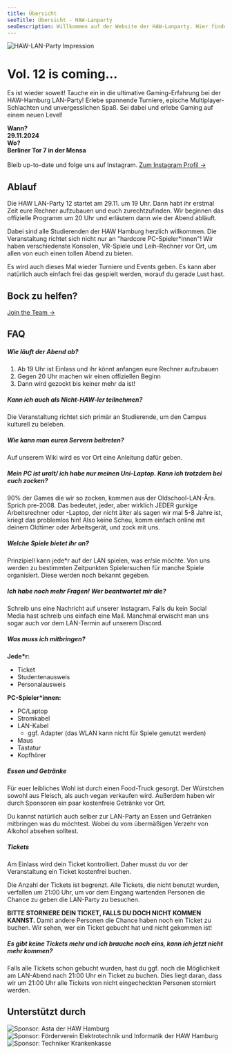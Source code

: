 ```yaml
---
title: Übersicht
seoTitle: Übersicht - HAW-Lanparty
seoDescription: Willkommen auf der Website der HAW-Lanparty. Hier findet ihr alle Informationen rund um die Events und Turniere auf der nächsten Lan. Außerdem erfahrt ihr wie und wo ihr euch anmeldet. Viel Spaß beim zocken!
---
```


<div class="row">
<p>
<img alt="HAW-LAN-Party Impression" src="home-impression.jpg" class="shadow" />
</p>
<div>

# Vol. 12 is coming...

Es ist wieder soweit! Tauche ein in die ultimative Gaming-Erfahrung bei der HAW-Hamburg LAN-Party! Erlebe spannende Turniere, epische Multiplayer-Schlachten und unvergesslichen Spaß. Sei dabei und erlebe Gaming auf einem neuen Level!

**Wann?**  
**29.11.2024**  
**Wo?**  
**Berliner Tor 7 in der Mensa**  
<br>
Bleib up-to-date und folge uns auf Instagram.
<a class="button" href="https://www.instagram.com/hawhamburg_lan_party/" target="_blank">Zum Instagram Profil →</a>

</div>
</div>

## Ablauf

Die HAW LAN-Party 12 startet am 29.11. um 19 Uhr. Dann habt ihr erstmal Zeit eure Rechner aufzubauen und euch zurechtzufinden. Wir beginnen das offizielle Programm um 20 Uhr und erläutern dann wie der Abend abläuft.

Dabei sind alle Studierenden der HAW Hamburg herzlich willkommen. Die Veranstaltung richtet sich nicht nur an "hardcore PC-Spieler\*innen"! Wir haben verschiedenste Konsolen, VR-Spiele und Leih-Rechner vor Ort, um allen von euch einen tollen Abend zu bieten.

Es wird auch dieses Mal wieder Turniere und Events geben. Es kann aber natürlich auch einfach frei das gespielt werden, worauf du gerade Lust hast.

<!-- <div class="banner">

## Wiki
</div> -->

<div class="banner">
  <h2>Bock zu helfen?</h2>
  <a class="button" href="/wir-suchen-dich">Join the Team →</a>
</div>

## FAQ

##### Wie läuft der Abend ab?

1. Ab 19 Uhr ist Einlass und ihr könnt anfangen eure Rechner aufzubauen
2. Gegen 20 Uhr machen wir einen offiziellen Beginn
3. Dann wird gezockt bis keiner mehr da ist!

##### Kann ich auch als Nicht-HAW-ler teilnehmen?

Die Veranstaltung richtet sich primär an Studierende, um den Campus kulturell zu beleben.

##### Wie kann man euren Servern beitreten?

Auf unserem Wiki wird es vor Ort eine Anleitung dafür geben.

##### Mein PC ist uralt/ ich habe nur meinen Uni-Laptop. Kann ich trotzdem bei euch zocken?

90% der Games die wir so zocken, kommen aus der Oldschool-LAN-Ära. Sprich pre-2008. Das bedeutet, jeder, aber wirklich JEDER gurkige Arbeitsrechner oder -Laptop, der nicht älter als sagen wir mal 5-8 Jahre ist, kriegt das problemlos hin! Also keine Scheu, komm einfach online mit deinem Oldtimer oder Arbeitsgerät, und zock mit uns.

##### Welche Spiele bietet ihr an?

Prinzipiell kann jede\*r auf der LAN spielen, was er/sie möchte. Von uns werden zu bestimmten Zeitpunkten Spielersuchen für manche Spiele organisiert. Diese werden noch bekannt gegeben.

##### Ich habe noch mehr Fragen! Wer beantwortet mir die?

Schreib uns eine Nachricht auf unserer Instagram. Falls du kein Social Media hast schreib uns einfach eine Mail. Manchmal erwischt man uns sogar auch vor dem LAN-Termin auf unserem Discord.

##### Was muss ich mitbringen?

**Jede\*r:**

- Ticket
- Studentenausweis
- Personalausweis

**PC-Spieler\*innen:**

- PC/Laptop
- Stromkabel
- LAN-Kabel
  - ggf. Adapter (das WLAN kann nicht für Spiele genutzt werden)
- Maus
- Tastatur
- Kopfhörer

##### Essen und Getränke

Für euer leibliches Wohl ist durch einen Food-Truck gesorgt. Der Würstchen sowohl aus Fleisch, als auch vegan verkaufen wird. Außerdem haben wir durch Sponsoren ein paar kostenfreie Getränke vor Ort.

Du kannst natürlich auch selber zur LAN-Party an Essen und Getränken mitbringen was du möchtest. Wobei du vom übermäßigen Verzehr von Alkohol absehen solltest.

##### Tickets

Am Einlass wird dein Ticket kontrolliert. Daher musst du vor der Veranstaltung ein Ticket kostenfrei buchen.

Die Anzahl der Tickets ist begrenzt. Alle Tickets, die nicht benutzt wurden, verfallen um 21:00 Uhr, um vor dem Eingang wartenden Personen die Chance zu geben die LAN-Party zu besuchen.

**BITTE STORNIERE DEIN TICKET, FALLS DU DOCH NICHT KOMMEN KANNST.** Damit andere Personen die Chance haben noch ein Ticket zu buchen. Wir sehen, wer ein Ticket gebucht hat und nicht gekommen ist!

##### Es gibt keine Tickets mehr und ich brauche noch eins, kann ich jetzt nicht mehr kommen?

Falls alle Tickets schon gebucht wurden, hast du ggf. noch die Möglichkeit am LAN-Abend nach 21:00 Uhr ein Ticket zu buchen. Dies liegt daran, dass wir um 21:00 Uhr alle Tickets von nicht eingecheckten Personen storniert werden.

## Unterstützt durch

<div class="row">
  <img alt="Sponsor: Asta der HAW Hamburg" src="sponsor-asta.svg" />
  <img alt="Sponsor: Förderverein Elektrotechnik und Informatik der HAW Hamburg" src="sponsor-fvei.png" />
  <img alt="Sponsor: Techniker Krankenkasse" src="sponsor-tk.svg" />
</div>
